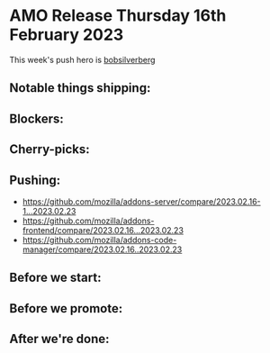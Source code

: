 # AMO Release Thursday 16th February 2023

This week's push hero is [bobsilverberg](https://github.com/bobsilverberg)

## Notable things shipping:

## Blockers:

## Cherry-picks:


## Pushing:

- https://github.com/mozilla/addons-server/compare/2023.02.16-1...2023.02.23
- https://github.com/mozilla/addons-frontend/compare/2023.02.16...2023.02.23
- https://github.com/mozilla/addons-code-manager/compare/2023.02.16..2023.02.23

## Before we start:

## Before we promote:

## After we're done:
